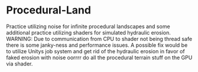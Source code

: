 # Procedural-Land
 Practice utilizing noise for infinite procedural landscapes and some additional practice utilizing shaders for simulated hydraulic erosion. WARNING: Due to communication from CPU to shader not being thread safe there is some janky-ness and performance issues. A possible fix would be to utilize Unitys job system and get rid of the hydraulic erosion in favor of faked erosion with noise oorrrr do all the procedural terrain stuff on the GPU via shader. 
